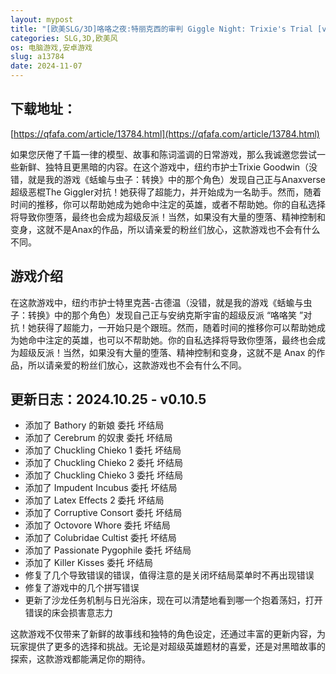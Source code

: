 ```yaml
---
layout: mypost
title: "[欧美SLG/3D]咯咯之夜​​:特丽克西的审判 Giggle Night: Trixie's Trial [v0.10.5] [PC+安卓]"
categories: SLG,3D,欧美风
os: 电脑游戏,安卓游戏
slug: a13784
date: 2024-11-07
---
```


## 下载地址：

[https://qfafa.com/article/13784.html](https://qfafa.com/article/13784.html)

如果您厌倦了千篇一律的模型、故事和陈词滥调的日常游戏，那么我诚邀您尝试一些新鲜、独特且更黑暗的内容。在这个游戏中，纽约市护士Trixie Goodwin（没错，就是我的游戏《蛞蝓与虫子：转换》中的那个角色）发现自己正与Anaxverse超级恶棍The Giggler对抗！她获得了超能力，并开始成为一名助手。然而，随着时间的推移，你可以帮助她成为她命中注定的英雄，或者不帮助她。你的自私选择将导致你堕落，最终也会成为超级反派！当然，如果没有大量的堕落、精神控制和变身，这就不是Anax的作品，所以请亲爱的粉丝们放心，这款游戏也不会有什么不同。

## 游戏介绍

在这款游戏中，纽约市护士特里克茜-古德温（没错，就是我的游戏《蛞蝓与虫子：转换》中的那个角色）发现自己正与安纳克斯宇宙的超级反派 “咯咯笑 ”对抗！她获得了超能力，一开始只是个跟班。然而，随着时间的推移你可以帮助她成为她命中注定的英雄，也可以不帮助她。你的自私选择将导致你堕落，最终也会成为超级反派！当然，如果没有大量的堕落、精神控制和变身，这就不是 Anax 的作品，所以请亲爱的粉丝们放心，这款游戏也不会有什么不同。

## 更新日志：2024.10.25 - v0.10.5

- 添加了 Bathory 的新娘 委托 坏结局
- 添加了 Cerebrum 的奴隶 委托 坏结局
- 添加了 Chuckling Chieko 1 委托 坏结局
- 添加了 Chuckling Chieko 2 委托 坏结局
- 添加了 Chuckling Chieko 3 委托 坏结局
- 添加了 Impudent Incubus 委托 坏结局
- 添加了 Latex Effects 2 委托 坏结局
- 添加了 Corruptive Consort 委托 坏结局
- 添加了 Octovore Whore 委托 坏结局
- 添加了 Colubridae Cultist 委托 坏结局
- 添加了 Passionate Pygophile 委托 坏结局
- 添加了 Killer Kisses 委托 坏结局
- 修复了几个导致错误的错误，值得注意的是关闭坏结局菜单时不再出现错误
- 修复了游戏中的几个拼写错误
- 更新了沙龙任务机制与日光浴床，现在可以清楚地看到哪一个抱着荡妇，打开错误的床会损害意志力

这款游戏不仅带来了新鲜的故事线和独特的角色设定，还通过丰富的更新内容，为玩家提供了更多的选择和挑战。无论是对超级英雄题材的喜爱，还是对黑暗故事的探索，这款游戏都能满足你的期待。